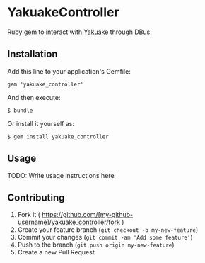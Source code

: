 # YakuakeController

Ruby gem to interact with [Yakuake] through DBus.

## Installation

Add this line to your application's Gemfile:

    gem 'yakuake_controller'

And then execute:

    $ bundle

Or install it yourself as:

    $ gem install yakuake_controller

## Usage

TODO: Write usage instructions here

## Contributing

1. Fork it ( https://github.com/[my-github-username]/yakuake_controller/fork )
2. Create your feature branch (`git checkout -b my-new-feature`)
3. Commit your changes (`git commit -am 'Add some feature'`)
4. Push to the branch (`git push origin my-new-feature`)
5. Create a new Pull Request

[Yakuake]:https://yakuake.kde.org/

